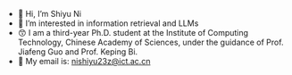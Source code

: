 - 👋 Hi, I’m Shiyu Ni
- 👀 I’m interested in information retrieval and LLMs
- 😙 I am a third-year Ph.D. student at the Institute of Computing Technology, Chinese Academy of Sciences, under the guidance of Prof. Jiafeng Guo and Prof. Keping Bi.
- 📧 My email is: nishiyu23z@ict.ac.cn


<!---
ShiyuNee/ShiyuNee is a ✨ special ✨ repository because its `README.md` (this file) appears on your GitHub profile.
You can click the Preview link to take a look at your changes.
--->
